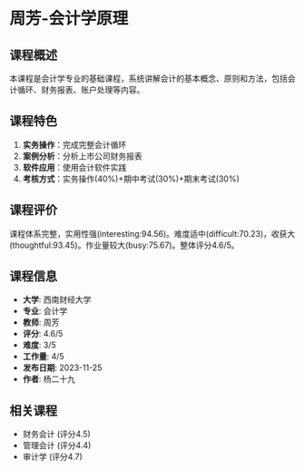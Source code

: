 # 周芳-会计学原理

## 课程概述
本课程是会计学专业的基础课程，系统讲解会计的基本概念、原则和方法，包括会计循环、财务报表、账户处理等内容。

## 课程特色
1. **实务操作**：完成完整会计循环
2. **案例分析**：分析上市公司财务报表
3. **软件应用**：使用会计软件实践
4. **考核方式**：实务操作(40%)+期中考试(30%)+期末考试(30%)

## 课程评价
课程体系完整，实用性强(interesting:94.56)。难度适中(difficult:70.23)，收获大(thoughtful:93.45)。作业量较大(busy:75.67)。整体评分4.6/5。

## 课程信息
- **大学**: 西南财经大学
- **专业**: 会计学
- **教师**: 周芳
- **评分**: 4.6/5
- **难度**: 3/5
- **工作量**: 4/5
- **发布日期**: 2023-11-25
- **作者**: 杨二十九

## 相关课程
- 财务会计 (评分4.5)
- 管理会计 (评分4.4)
- 审计学 (评分4.7)